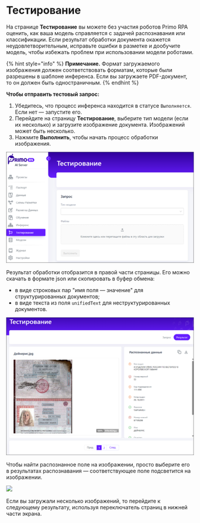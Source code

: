 # Тестирование

На странице **Тестирование** вы можете без участия роботов Primo RPA оценить, как ваша модель справляется с задачей распознавания или классификации. Если результат обработки документа окажется неудовлетворительным, исправьте ошибки в разметке и дообучите модель, чтобы избежать проблем при использовании модели роботами.

{% hint style="info" %}
**Примечание.** Формат загружаемого изображения должен соответствовать форматам, которые были разрешены в шаблоне инференса. Если вы загружаете PDF-документ, то он должен быть одностраничным.
{% endhint %}

**Чтобы отправить тестовый запрос:**
1. Убедитесь, что процесс инференса находится в статусе `Выполняется`. Если нет — запустите его.
2. Перейдите на страницу **Тестирование**, выберите тип модели (если их несколько) и загрузите изображение документа. Изображений может быть несколько.
3. Нажмите **Выполнить**, чтобы начать процесс обработки изображения. 

![](<../../../../primo-ai/resources/user/smartocr/testing-page.png>)

Результат обработки отобразится в правой части страницы. Его можно скачать в формате json или скопировать в буфер обмена:
* в виде строковых пар "имя поля — значение" для структурированных документов;
* в виде текста из поля `unifiedText` для неструктурированных документов.

![](<../../../../primo-ai/resources/user/smartocr/testing-result.png>)

Чтобы найти распознанное поле на изображении, просто выберите его в результатах распознавания — соответствующее поле подсветится на изображении.

![](<../../../,,/release-notes/resources/ai-server/1.24.12.2/testing-results.png>)

Если вы загружали несколько изображений, то перейдите к следующему результату, используя переключатель страниц в нижней части экрана.



